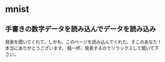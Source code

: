 # mnist
## 手書きの数字データを読み込んでデータを読み込み
発表を聞いてくれて、しかも、このページを読み込んでくれた、そこのあなた！
本当にありがとうございます。
精一杯、発表するのでリラックスして聞いて下さい。
